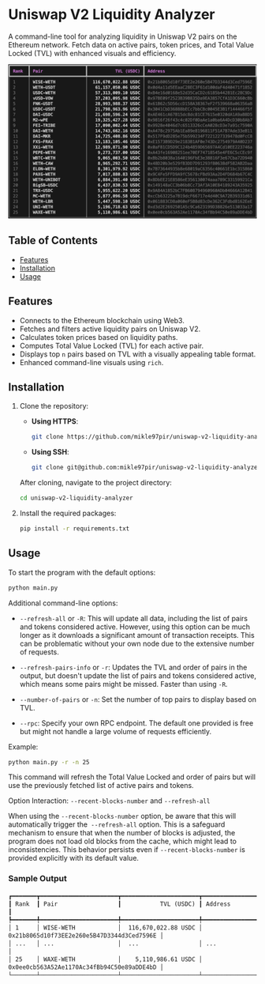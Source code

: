 # Uniswap V2 Liquidity Analyzer

A command-line tool for analyzing liquidity in Uniswap V2 pairs on the Ethereum network. Fetch data on active pairs, token prices, and Total Value Locked (TVL) with enhanced visuals and efficiency.

![Sample Output Table](sample-output.png)

## Table of Contents

- [Features](#features)
- [Installation](#installation)
- [Usage](#usage)

## Features

- Connects to the Ethereum blockchain using Web3.
- Fetches and filters active liquidity pairs on Uniswap V2.
- Calculates token prices based on liquidity paths.
- Computes Total Value Locked (TVL) for each active pair.
- Displays top `n` pairs based on TVL with a visually appealing table format.
- Enhanced command-line visuals using `rich`.

## Installation

1. Clone the repository:

   - **Using HTTPS**:

     ```bash
     git clone https://github.com/mikle97pir/uniswap-v2-liquidity-analyzer.git
     ```

   - **Using SSH**:
     ```bash
     git clone git@github.com:mikle97pir/uniswap-v2-liquidity-analyzer.git
     ```

   After cloning, navigate to the project directory:

   ```bash
   cd uniswap-v2-liquidity-analyzer

   ```

2. Install the required packages:
   ```bash
   pip install -r requirements.txt
   ```

## Usage

To start the program with the default options:

```bash
python main.py
```

Additional command-line options:

- `--refresh-all` or `-R`: This will update all data, including the list of pairs and tokens considered active. However, using this option can be much longer as it downloads a significant amount of transaction receipts. This can be problematic without your own node due to the extensive number of requests.
- `--refresh-pairs-info` or `-r`: Updates the TVL and order of pairs in the output, but doesn't update the list of pairs and tokens considered active, which means some pairs might be missed. Faster than using `-R`.

- `--number-of-pairs` or `-n`: Set the number of top pairs to display based on TVL.

- `--rpc`: Specify your own RPC endpoint. The default one provided is free but might not handle a large volume of requests efficiently.

Example:

```bash
python main.py -r -n 25
```

This command will refresh the Total Value Locked and order of pairs but will use the previously fetched list of active pairs and tokens.

Option Interaction: `--recent-blocks-number` and `--refresh-all`

When using the `--recent-blocks-number` option, be aware that this will automatically trigger the` --refresh-all` option. This is a safeguard mechanism to ensure that when the number of blocks is adjusted, the program does not load old blocks from the cache, which might lead to inconsistencies. This behavior persists even if `--recent-blocks-number` is provided explicitly with its default value.

### Sample Output

```
┏━━━━━━━┳━━━━━━━━━━━━━━━━━━━━━━┳━━━━━━━━━━━━━━━━━━━━━━┳━━━━━━━━━━━━━━━━━━━━━━━━━━━━━━━━━━━━━━━━━━━━┓
┃ Rank  ┃ Pair                 ┃           TVL (USDC) ┃ Address                                    ┃
┡━━━━━━━╇━━━━━━━━━━━━━━━━━━━━━━╇━━━━━━━━━━━━━━━━━━━━━━╇━━━━━━━━━━━━━━━━━━━━━━━━━━━━━━━━━━━━━━━━━━━━┩
│ 1     │ WISE-WETH            │  116,670,022.88 USDC │ 0x21b8065d10f73EE2e260e5B47D3344d3Ced7596E │
│ ...   │ ...                  │  ...                 │ ...                                        │
│ 25    │ WAXE-WETH            │    5,110,986.61 USDC │ 0x0ee0cb563A52Ae1170Ac34fBb94C50e89aDDE4bD │
└───────┴──────────────────────┴──────────────────────┴────────────────────────────────────────────┘
```
